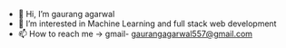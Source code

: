 - 👋 Hi, I’m gaurang agarwal
- 👀 I’m interested in  Machine Learning and full stack web development
- 📫 How to reach me -> gmail- gaurangagarwal557@gmail.com

<!---
gaurang557/gaurang557 is a ✨ special ✨ repository because its `README.md` (this file) appears on your GitHub profile.
You can click the Preview link to take a look at your changes.
--->
